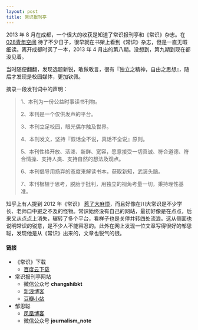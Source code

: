 ```yaml
---
layout: post
title: 常识报刊亭
---
```


2013 年 8 月在成都，一个很大的收获是知道了常识报刊亭和《常识》杂志。在 [028青年空间](https://site.douban.com/194168/) 待了不少日子，很早就在书架上看到《常识》杂志，但是一直无暇细读。离开成都时买了一本，2013 年 4 月出的第八期。没想到，第九期到现在都没见着。

当时随便翻翻，发现选题新锐，敢做敢言，很有『独立之精神，自由之思想』，随后才发现是校园媒体，更加钦佩。

摘录一段发刊词中的声明：

> 1、本刊为一份公益时事读书刊物。
>
> 2、本刊是一个仅供发声的平台。
>
> 3、本刊立足校园，眼光偶尔触及世界。
>
> 4、本刊发文，坚持『假话全不说，真话不全说』原则。
>
> 5、本刊性格开放、活泼、新鲜、宽容，愿意接受一切真诚、符合道德、符合情操、支持人类、支持自然的想法及观点。
>
> 6、本刊倡导用扬弃的态度来解读书本，获取新知，武装头脑。
>
> 7、本刊根植于思考，脱胎于批判，用独立的视角考量一切，秉持理性基准。

知乎上有人提到 2012 年《常识》 [惹了大麻烦](https://www.zhihu.com/question/21856922)，而且好像在川大常识是不少学长、老师口中避之不及的怪物。常识始终没有自己的网站，最初好像是在点点，后来又从点点上消失，辗转了多个平台，看样子也是关停并转四处流浪。这从侧面也说明常识的锐意，是不少人不能容忍的。此外在网上发现一位文章写得很好的邹思聪，发现他是从《常识》出来的，文章也锐气的很。

#### 链接

- 《常识》下载
  - [百度云下载](http://pan.baidu.com/s/1jHYw5oy)
- 常识报刊亭网站
  - 微信公众号 **changshibkt**
  - [新浪博客](http://blog.sina.com.cn/changshibaokanting)
  - [豆瓣小站](https://site.douban.com/248201/)
- 邹思聪
  - [凤凰博客](http://zsclovedwx1314.blog.ifeng.com/article/25670882.html)
  - 微信公众号 **journalism_note**
